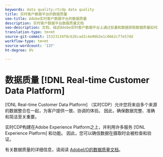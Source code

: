 ```yaml
---
keywords: data quality;rtcdp data quality
title: 实时客户数据平台的数据质量
seo-title: Adobe实时客户数据平台的数据质量
description: 实时客户数据平台数据质量文档
seo-description: 文档，描述Adobe实时客户数据平台上通过批量和数据获取数据质量如何工作
translation-type: tm+mt
source-git-commit: 15323134f0c626cad2c4e90b3e1c0662cf7e57dd
workflow-type: tm+mt
source-wordcount: '137'
ht-degree: 0%

---
```



# 数据质量 [!DNL Real-time Customer Data Platform]

[!DNL Real-time Customer Data Platform] （实时CDP）允许您将来自多个来源的数据整合在一起，为客户提供一致、协调的体验。 因此，确保数据完整、准确和简洁至关重要。

实时CDP构建在Adobe Experience Platform之上，并利用许多服务 [!DNL Experience Platform] 和功能。 因此，您可以确信数据在摄取时会被检查和验证。

有关数据质量的详细信息，请阅读 [AdobeI/O的数据质量文档](../../ingestion/quality/overview.md)。